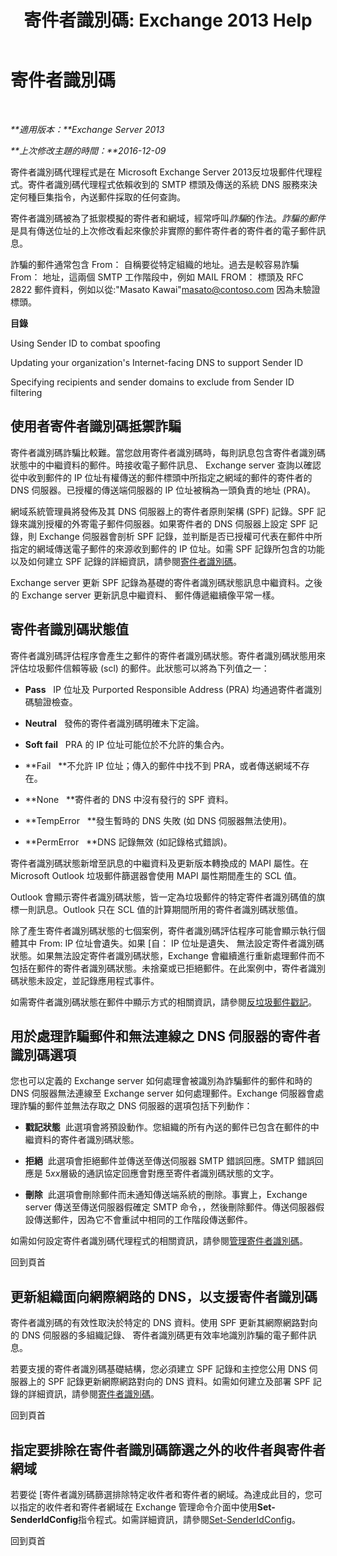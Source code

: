 ﻿---
title: '寄件者識別碼: Exchange 2013 Help'
TOCTitle: 寄件者識別碼
ms:assetid: 0f628f83-df8c-43fb-bf49-7aaa9ec69ab1
ms:mtpsurl: https://technet.microsoft.com/zh-tw/library/Aa996295(v=EXCHG.150)
ms:contentKeyID: 50472579
ms.date: 05/21/2018
mtps_version: v=EXCHG.150
ms.translationtype: MT
---

# 寄件者識別碼

 

_**適用版本：**Exchange Server 2013_

_**上次修改主題的時間：**2016-12-09_

寄件者識別碼代理程式是在 Microsoft Exchange Server 2013反垃圾郵件代理程式。寄件者識別碼代理程式依賴收到的 SMTP 標頭及傳送的系統 DNS 服務來決定何種巨集指令，內送郵件採取的任何查詢。

寄件者識別碼被為了抵禦模擬的寄件者和網域，經常呼叫*詐騙*的作法。*詐騙的郵件*是具有傳送位址的上次修改看起來像於非實際的郵件寄件者的寄件者的電子郵件訊息。

詐騙的郵件通常包含 From： 自稱要從特定組織的地址。過去是較容易詐騙 From： 地址，這兩個 SMTP 工作階段中，例如 MAIL FROM： 標頭及 RFC 2822 郵件資料，例如以從:"Masato Kawai"masato@contoso.com 因為未驗證標頭。

**目錄**

Using Sender ID to combat spoofing

Updating your organization's Internet-facing DNS to support Sender ID

Specifying recipients and sender domains to exclude from Sender ID filtering

## 使用者寄件者識別碼抵禦詐騙

寄件者識別碼詐騙比較難。當您啟用寄件者識別碼時，每則訊息包含寄件者識別碼狀態中的中繼資料的郵件。時接收電子郵件訊息、 Exchange server 查詢以確認從中收到郵件的 IP 位址有權傳送的郵件標頭中所指定之網域的郵件的寄件者的 DNS 伺服器。已授權的傳送端伺服器的 IP 位址被稱為一頭負責的地址 (PRA)。

網域系統管理員將發佈及其 DNS 伺服器上的寄件者原則架構 (SPF) 記錄。SPF 記錄來識別授權的外寄電子郵件伺服器。如果寄件者的 DNS 伺服器上設定 SPF 記錄，則 Exchange 伺服器會剖析 SPF 記錄，並判斷是否已授權可代表在郵件中所指定的網域傳送電子郵件的來源收到郵件的 IP 位址。如需 SPF 記錄所包含的功能以及如何建立 SPF 記錄的詳細資訊，請參閱[寄件者識別碼](https://go.microsoft.com/fwlink/p/?linkid=50977)。

Exchange server 更新 SPF 記錄為基礎的寄件者識別碼狀態訊息中繼資料。之後的 Exchange server 更新訊息中繼資料、 郵件傳遞繼續像平常一樣。

## 寄件者識別碼狀態值

寄件者識別碼評估程序會產生之郵件的寄件者識別碼狀態。寄件者識別碼狀態用來評估垃圾郵件信賴等級 (scl) 的郵件。此狀態可以將為下列值之一：

  - **Pass**   IP 位址及 Purported Responsible Address (PRA) 均通過寄件者識別碼驗證檢查。

  - **Neutral**   發佈的寄件者識別碼明確未下定論。

  - **Soft fail**   PRA 的 IP 位址可能位於不允許的集合內。

  - **Fail   **不允許 IP 位址；傳入的郵件中找不到 PRA，或者傳送網域不存在。

  - **None   **寄件者的 DNS 中沒有發行的 SPF 資料。

  - **TempError   **發生暫時的 DNS 失敗 (如 DNS 伺服器無法使用)。

  - **PermError   **DNS 記錄無效 (如記錄格式錯誤)。

寄件者識別碼狀態新增至訊息的中繼資料及更新版本轉換成的 MAPI 屬性。在 Microsoft Outlook 垃圾郵件篩選器會使用 MAPI 屬性期間產生的 SCL 值。

Outlook 會顯示寄件者識別碼狀態，皆一定為垃圾郵件的特定寄件者識別碼值的旗標一則訊息。Outlook 只在 SCL 值的計算期間所用的寄件者識別碼狀態值。

除了產生寄件者識別碼狀態的七個案例，寄件者識別碼評估程序可能會顯示執行個體其中 From: IP 位址會遺失。如果 \[自： IP 位址是遺失、 無法設定寄件者識別碼狀態。如果無法設定寄件者識別碼狀態，Exchange 會繼續進行重新處理郵件而不包括在郵件的寄件者識別碼狀態。未捨棄或已拒絕郵件。在此案例中，寄件者識別碼狀態未設定，並記錄應用程式事件。

如需寄件者識別碼狀態在郵件中顯示方式的相關資訊，請參閱[反垃圾郵件戳記](anti-spam-stamps-exchange-2013-help.md)。

## 用於處理詐騙郵件和無法連線之 DNS 伺服器的寄件者識別碼選項

您也可以定義的 Exchange server 如何處理會被識別為詐騙郵件的郵件和時的 DNS 伺服器無法連線至 Exchange server 如何處理郵件。Exchange 伺服器會處理詐騙的郵件並無法存取之 DNS 伺服器的選項包括下列動作：

  - **戳記狀態**  此選項會將預設動作。您組織的所有內送的郵件已包含在郵件的中繼資料的寄件者識別碼狀態。

  - **拒絕**  此選項會拒絕郵件並傳送至傳送伺服器 SMTP 錯誤回應。SMTP 錯誤回應是 5*xx*層級的通訊協定回應會對應至寄件者識別碼狀態的文字。

  - **刪除**  此選項會刪除郵件而未通知傳送端系統的刪除。事實上，Exchange server 傳送至傳送伺服器假確定 SMTP 命令，，然後刪除郵件。傳送伺服器假設傳送郵件，因為它不會重試中相同的工作階段傳送郵件。

如需如何設定寄件者識別碼代理程式的相關資訊，請參閱[管理寄件者識別碼](manage-sender-id-exchange-2013-help.md)。

回到頁首

## 更新組織面向網際網路的 DNS，以支援寄件者識別碼

寄件者識別碼的有效性取決於特定的 DNS 資料。使用 SPF 更新其網際網路對向的 DNS 伺服器的多組織記錄、 寄件者識別碼更有效率地識別詐騙的電子郵件訊息。

若要支援的寄件者識別碼基礎結構，您必須建立 SPF 記錄和主控您公用 DNS 伺服器上的 SPF 記錄更新網際網路對向的 DNS 資料。如需如何建立及部署 SPF 記錄的詳細資訊，請參閱[寄件者識別碼](https://go.microsoft.com/fwlink/p/?linkid=50977)。

回到頁首

## 指定要排除在寄件者識別碼篩選之外的收件者與寄件者網域

若要從 \[寄件者識別碼篩選排除特定收件者和寄件者的網域。為達成此目的，您可以指定的收件者和寄件者網域在 Exchange 管理命令介面中使用**Set-SenderIdConfig**指令程式。如需詳細資訊，請參閱[Set-SenderIdConfig](https://technet.microsoft.com/zh-tw/library/aa998859\(v=exchg.150\))。

回到頁首

